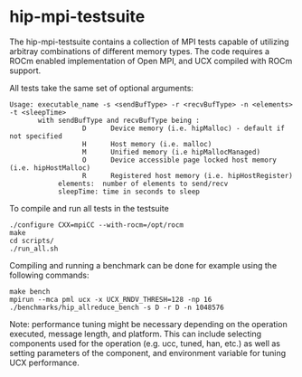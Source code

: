 # hip-mpi-testsuite

The hip-mpi-testsuite contains a collection of MPI tests capable of utilizing arbitray combinations of different memory types.
The code requires a ROCm enabled implementation of Open MPI, and UCX compiled with ROCm support.

All tests take the same set of optional arguments:

```
Usage: executable_name -s <sendBufType> -r <recvBufType> -n <elements> -t <sleepTime>
       with sendBufType and recvBufType being :
                  D      Device memory (i.e. hipMalloc) - default if not specified
                  H      Host memory (i.e. malloc)
                  M      Unified memory (i.e hipMallocManaged)
                  O      Device accessible page locked host memory (i.e. hipHostMalloc)
                  R      Registered host memory (i.e. hipHostRegister)
            elements:  number of elements to send/recv
            sleepTime: time in seconds to sleep
```

To compile and run all tests in the testsuite 

```
./configure CXX=mpiCC --with-rocm=/opt/rocm
make
cd scripts/
./run_all.sh
```

Compiling and running a benchmark can be done for example using the following commands:

```
make bench
mpirun --mca pml ucx -x UCX_RNDV_THRESH=128 -np 16 ./benchmarks/hip_allreduce_bench -s D -r D -n 1048576
```
Note: performance tuning might be necessary depending on the operation executed, message length, and platform. This can include selecting components used for the operation (e.g. ucc, tuned, han, etc.) as well as setting parameters of the component, and environment variable for tuning UCX performance.

